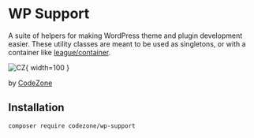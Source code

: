 

# WP Support

A suite of helpers for making WordPress theme and plugin development easier. These utility classes are meant to be used as singletons, or with a container like [league/container](https://container.thephpleague.com/).


![CZ](cz-lines-orange-dark.svg){ width=100 }

by [CodeZone](http://codezone.io)

## Installation

`composer require codezone/wp-support`